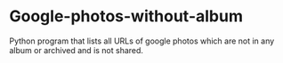 # Google-photos-without-album
Python program that lists all URLs of google photos which are not in any album or archived and is not shared.
